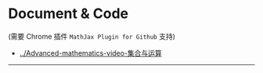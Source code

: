 
# Document & Code

(需要 Chrome 插件 `MathJax Plugin for Github` 支持)

- [../Advanced-mathematics-video-集合与运算](https://github.com/zozospider/note/blob/master/base/Advanced-mathematics/Advanced-mathematics-video-集合与运算.md)

---
